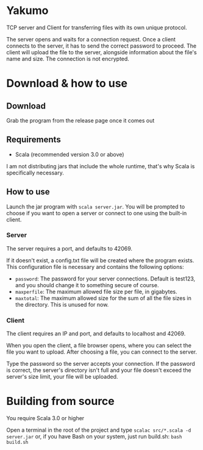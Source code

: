 # Yakumo
TCP server and Client for transferring files with its own unique protocol.

The server opens and waits for a connection request. Once a client connects to the server, it has to send the correct password to proceed. The client will upload the file to the server, alongside information about the file's name and size. The connection is not encrypted.

# Download & how to use

## Download

Grab the program from the release page once it comes out

## Requirements
* Scala (recommended version 3.0 or above)

I am not distributing jars that include the whole runtime, that's why Scala is specifically necessary.

## How to use
Launch the jar program with ```scala server.jar```. You will be prompted to choose if you want to open a server or connect to one using the built-in client.

### Server
The server requires a port, and defaults to 42069.

If it doesn't exist, a config.txt file will be created where the program exists. This configuration file is necessary and contains the following options:
* ```password```: The password for your server connections. Default is test123, and you should change it to something secure of course.
* ```maxperfile```: The maximum allowed file size per file, in gigabytes.
* ```maxtotal```: The maximum allowed size for the sum of all the file sizes in the directory. This is unused for now.

### Client

The client requires an IP and port, and defaults to localhost and 42069.

When you open the client, a file browser opens, where you can select the file you want to upload. After choosing a file, you can connect to the server.

Type the password so the server accepts your connection. If the password is correct, the server's directory isn't full and your file doesn't exceed the server's size limit, your file will be uploaded.

# Building from source
You require Scala 3.0 or higher

Open a terminal in the root of the project and type ```scalac src/*.scala -d server.jar``` or, if you have Bash on your system, just run build.sh: ```bash build.sh```
